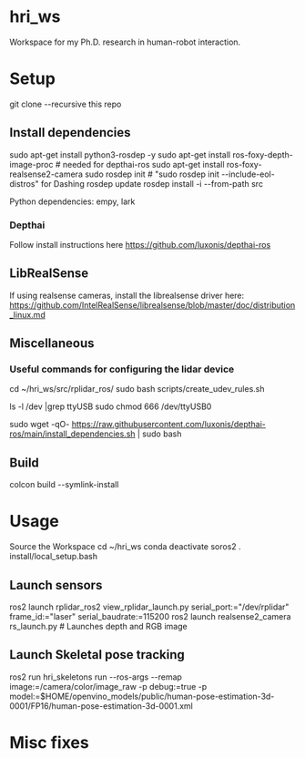 # hri_ws
Workspace for my Ph.D. research in human-robot interaction.

# Setup
git clone --recursive this repo

## Install dependencies
sudo apt-get install python3-rosdep -y
sudo apt-get install ros-foxy-depth-image-proc # needed for depthai-ros
sudo apt-get install ros-foxy-realsense2-camera
sudo rosdep init # "sudo rosdep init --include-eol-distros" for Dashing
rosdep update
rosdep install -i --from-path src

Python dependencies:
empy, lark


### Depthai
Follow install instructions here
https://github.com/luxonis/depthai-ros

## LibRealSense
If using realsense cameras, install the librealsense driver here:
https://github.com/IntelRealSense/librealsense/blob/master/doc/distribution_linux.md


## Miscellaneous

### Useful commands for configuring the lidar device
cd ~/hri_ws/src/rplidar_ros/
sudo bash scripts/create_udev_rules.sh 

ls -l /dev |grep ttyUSB
sudo chmod 666 /dev/ttyUSB0 

sudo wget -qO- https://raw.githubusercontent.com/luxonis/depthai-ros/main/install_dependencies.sh | sudo bash

## Build

colcon build --symlink-install

# Usage
Source the Workspace
cd ~/hri_ws
conda deactivate
soros2
. install/local_setup.bash

## Launch sensors
ros2 launch rplidar_ros2 view_rplidar_launch.py serial_port:="/dev/rplidar" frame_id:="laser" serial_baudrate:=115200
ros2 launch realsense2_camera rs_launch.py # Launches depth and RGB image

## Launch Skeletal pose tracking
ros2 run hri_skeletons run --ros-args --remap image:=/camera/color/image_raw -p debug:=true -p model:=$HOME/openvino_models/public/human-pose-estimation-3d-0001/FP16/human-pose-estimation-3d-0001.xml

# Misc fixes